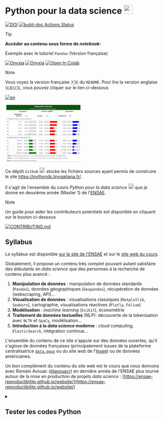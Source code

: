 # Python pour la data science <img height="28" width="28" src="https://cdn.simpleicons.org/python/00ccff99" />

[![DOI](https://zenodo.org/badge/280161677.svg)](https://zenodo.org/badge/latestdoi/280161677)
[![build-doc Actions Status](https://github.com/linogaliana/python-datascientist/actions/workflows/prod.yml/badge.svg)](https://github.com/linogaliana/python-datascientist/actions)

> [!TIP]
> **Accéder au contenu sous forme de _notebook_:**
> 
> Exemple avec le tutoriel `Pandas` (Version française)
>
> <a href="https://datalab.sspcloud.fr/launcher/ide/vscode-python?autoLaunch=true&amp;name=%C2%AB02_pandas_intro%C2%BB&amp;init.personalInit=%C2%ABhttps%3A%2F%2Fraw.githubusercontent.com%2Flinogaliana%2Fpython-datascientist%2Fmain%2Fsspcloud%2Finit-vscode.sh%C2%BB&amp;init.personalInitArgs=%C2%ABmanipulation%2002_pandas_intro%20correction%C2%BB" target="_blank" rel="noopener" data-original-href="https://datalab.sspcloud.fr/launcher/ide/vscode-python?autoLaunch=true&amp;name=%C2%AB02_pandas_intro%C2%BB&amp;init.personalInit=%C2%ABhttps%3A%2F%2Fraw.githubusercontent.com%2Flinogaliana%2Fpython-datascientist%2Fmain%2Fsspcloud%2Finit-vscode.sh%C2%BB&amp;init.personalInitArgs=%C2%ABmanipulation%2002_pandas_intro%20correction%C2%BB"><img src="https://custom-icon-badges.demolab.com/badge/SSP%20Cloud-Lancer_avec_VSCode-blue?logo=vsc&amp;logoColor=white" alt="Onyxia"></a>
<a href="https://datalab.sspcloud.fr/launcher/ide/jupyter-python?autoLaunch=true&amp;name=%C2%AB02_pandas_intro%C2%BB&amp;init.personalInit=%C2%ABhttps%3A%2F%2Fraw.githubusercontent.com%2Flinogaliana%2Fpython-datascientist%2Fmain%2Fsspcloud%2Finit-jupyter.sh%C2%BB&amp;init.personalInitArgs=%C2%ABmanipulation%2002_pandas_intro%20correction%C2%BB" target="_blank" rel="noopener" data-original-href="https://datalab.sspcloud.fr/launcher/ide/jupyter-python?autoLaunch=true&amp;name=%C2%AB02_pandas_intro%C2%BB&amp;init.personalInit=%C2%ABhttps%3A%2F%2Fraw.githubusercontent.com%2Flinogaliana%2Fpython-datascientist%2Fmain%2Fsspcloud%2Finit-jupyter.sh%C2%BB&amp;init.personalInitArgs=%C2%ABmanipulation%2002_pandas_intro%20correction%C2%BB"><img src="https://img.shields.io/badge/SSP%20Cloud-Lancer_avec_Jupyter-orange?logo=Jupyter&amp;logoColor=orange" alt="Onyxia"></a>
<a href="https://colab.research.google.com/github/linogaliana/python-datascientist-notebooks-colab//blob/main//notebooks/manipulation/02_pandas_intro.ipynb" target="_blank" rel="noopener" data-original-href="https://colab.research.google.com/github/linogaliana/python-datascientist-notebooks-colab//blob/main//notebooks/manipulation/02_pandas_intro.ipynb"><img src="https://colab.research.google.com/assets/colab-badge.svg" alt="Open In Colab"></a>



> [!NOTE]  
> Vous voyez la version française 🇫🇷  du `README`. Pour lire la version anglaise 🇬🇧🇺🇸, vous pouvez cliquer sur le lien ci-dessous
> 
> [![en](https://img.shields.io/badge/lang-en-red.svg)](https://github.com/linogaliana/python-datascientist/blob/main/README.md)



<img src="/content/gif_python.gif" width="250" />

Ce dépôt `Github` <img height="18" width="18" src="https://cdn.simpleicons.org/github/00ccff99" />
stocke les fichiers sources ayant permis de construire le site
<https://pythonds.linogaliana.fr/>. 

Il s'agit de l'ensemble du cours *Python pour la data science* <img height="18" width="18" src="https://cdn.simpleicons.org/python/00ccff99" />
que je donne en deuxième année (Master 1) de l'[ENSAE](https://www.ensae.fr/).

> [!NOTE]  
> Un guide pour aider les contributeurs potentiels est disponible en cliquant sur le bouton ci-dessous
> 
> [![`CONTRIBUTING.md`](https://img.shields.io/badge/CONTRIBUTING-fr-red.svg)](https://github.com/linogaliana/python-datascientist/blob/main/doc/CONTRIBUTING-fr.md)


## Syllabus


Le syllabus est disponible [sur le site de l'ENSAE](https://www.ensae.fr/courses/1425-python-pour-le-data-scientist) et sur le [site web du cours](https://pythonds.linogaliana.fr/).

Globalement, il propose un contenu très complet pouvant autant 
satisfaire des débutants en 
_data science_ que des personnes à la recherche de contenu plus avancé :

1. __Manipulation de données__ : manipulation de données standards (`Pandas`), données géographiques (`Geopandas`), récupération de données (webscraping, API)...
1. __Visualisation de données__ : visualisations classiques (`Matplotlib`, `Seaborn`), cartographie, visualisations réactives (`Plotly`, `Folium`)
1. __Modélisation__ : _machine learning_ (`Scikit`), économétrie
1. __Traitement de données textuelles__ (NLP): découverte de la tokenisation avec `NLTK` et `SpaCy`, modélisation...
1. **Introduction à la _data science_ moderne** : _cloud computing_, `ElasticSearch`, intégration continue...

L'ensemble du contenu de ce site s'appuie sur des données
ouvertes, qu'il s'agisse de données françaises (principalement
issues de la plateforme
centralisatrice [`data.gouv`](https://www.data.gouv.fr) ou du site
_web_ de l'[Insee](https://www.insee.fr)) ou de données
américaines.

Un bon complément du contenu du site web est le cours que nous donnons avec Romain Avouac ([@avouacr](https://github.com/avouacr)) en dernière année de l'ENSAE plus tourné autour de la mise en production de projets _data science_ : [https://ensae-reproductibilite.github.io/website/](https://ensae-reproductibilite.github.io/website/)


<details>
<summary>
<h2>
Tester les codes Python
</h2>
</summary>

Il est possible d'utiliser une installation personnelle de `Python` ou 
des serveurs partagés. Sur le site web, une série de boutons sont mis
à disposition pour faciliter les tests des exemples sur des 
notebooks `Jupyter` dans la configuration qui vous sied le mieux.

<p>Voici, par exemple, ces boutons pour le tutoriel <code>Numpy</code></p>

<p class="badges">
<a href="https://github.com/linogaliana/python-datascientist-notebooks/blob/main/notebooks/course/manipulation/01_numpy.ipynb" class="github"><i class="fab fa-github"></i></a>
<a href="https://downgit.github.io/#/home?url=https://github.com/linogaliana/python-datascientist-notebooks/blob/main/notebooks/course/manipulation/01_numpy.ipynb" target="_blank" rel="noopener"><img src="https://img.shields.io/badge/Download-Notebook-important?logo=Jupyter" alt="Download"></a>
<a href="https://datalab.sspcloud.fr/launcher/ide/jupyter-python?autoLaunch=true&amp;onyxia.friendlyName=%C2%ABpython-datascience%C2%BB&amp;init.personalInit=%C2%ABhttps%3A%2F%2Fraw.githubusercontent.com%2Flinogaliana%2Fpython-datascientist-notebooks%2Fmaster%2Fsspcloud%2Finit-jupyter.sh%C2%BB&amp;init.personalInitArgs=%C2%ABmanipulation%2001_numpy%C2%BB&amp;security.allowlist.enabled=false" target="_blank" rel="noopener"><img src="https://img.shields.io/badge/SSPcloud-Tester%20via%20SSP--cloud-informational&amp;color=yellow?logo=Python" alt="Onyxia"></a><br>
<a href="https://colab.research.google.com/github/linogaliana/python-datascientist-notebooks/blob/main/notebooks/course/manipulation/01_numpy.ipynb" target="_blank" rel="noopener"><img src="https://colab.research.google.com/assets/colab-badge.svg" alt="Open In Colab"></a>
</p>



</details>



